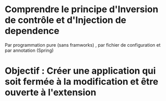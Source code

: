 # Comprendre le principe d'Inversion de contrôle et d'Injection de dependence 
 Par programmation pure (sans framworks) , par fichier de configuration et par annotation (Spring)
# Objectif : Créer une application qui soit fermée à la modification et être ouverte à l'extension
 

